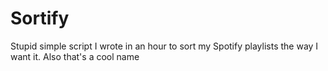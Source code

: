 # Sortify

Stupid simple script I wrote in an hour to sort my Spotify playlists the way I want it. Also that's a cool name

